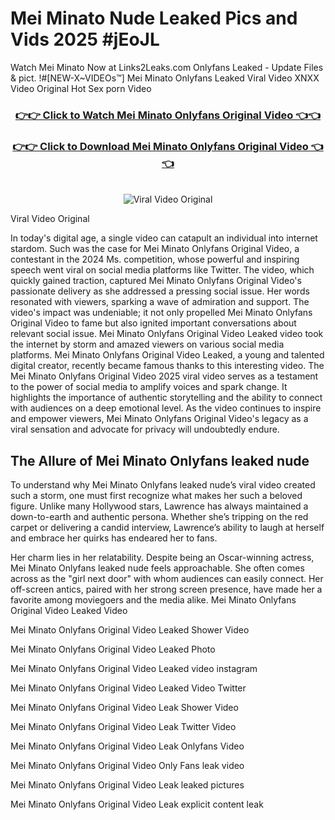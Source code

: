# Mei Minato Nude Leaked Pics and Vids 2025 #jEoJL

Watch Mei Minato Now at Links2Leaks.com Onlyfans Leaked - Update Files & pict. !#[NEW-X~VIDEOs™] Mei Minato Onlyfans Leaked Viral Video XNXX Video Original Hot Sex porn Video
<br>
<div align="center">
<h3><a href="https://links2leaks.com/meiminato" rel="nofollow">👉👉 Click to Watch Mei Minato Onlyfans Original Video 👈👈</a></h3>
<h3><a href="https://links2leaks.com/meiminato" rel="nofollow">👉👉 Click to Download Mei Minato Onlyfans Original Video 👈👈</a></h3>
<br>
<a href="https://links2leaks.com/meiminato" rel="nofollow"><img src="https://i.ibb.co/Gkj2r4b/banner.png" alt="Viral Video Original" style="max-width: 100%; display: inline-block;" data-target="animated-image.originalImage"></a>
</div>

Viral Video Original

In today's digital age, a single video can catapult an individual into internet stardom. Such was the case for Mei Minato Onlyfans Original Video, a contestant in the 2024 Ms. competition, whose powerful and inspiring speech went viral on social media platforms like Twitter.
The video, which quickly gained traction, captured Mei Minato Onlyfans Original Video's passionate delivery as she addressed a pressing social issue. Her words resonated with viewers, sparking a wave of admiration and support. The video's impact was undeniable; it not only propelled Mei Minato Onlyfans Original Video to fame but also ignited important conversations about relevant social issue.
Mei Minato Onlyfans Original Video Leaked video took the internet by storm and amazed viewers on various social media platforms. Mei Minato Onlyfans Original Video Leaked, a young and talented digital creator, recently became famous thanks to this interesting video.
The Mei Minato Onlyfans Original Video 2025 viral video serves as a testament to the power of social media to amplify voices and spark change. It highlights the importance of authentic storytelling and the ability to connect with audiences on a deep emotional level. As the video continues to inspire and empower viewers, Mei Minato Onlyfans Original Video's legacy as a viral sensation and advocate for privacy will undoubtedly endure.

<h2>The Allure of Mei Minato Onlyfans leaked nude</h2>


To understand why Mei Minato Onlyfans leaked nude’s viral video created such a storm, one must first recognize what makes her such a beloved figure. Unlike many Hollywood stars, Lawrence has always maintained a down-to-earth and authentic persona. Whether she’s tripping on the red carpet or delivering a candid interview, Lawrence’s ability to laugh at herself and embrace her quirks has endeared her to fans.

Her charm lies in her relatability. Despite being an Oscar-winning actress, Mei Minato Onlyfans leaked nude feels approachable. She often comes across as the "girl next door" with whom audiences can easily connect. Her off-screen antics, paired with her strong screen presence, have made her a favorite among moviegoers and the media alike.
Mei Minato Onlyfans Original Video Leaked Video

Mei Minato Onlyfans Original Video Leaked Shower Video

Mei Minato Onlyfans Original Video Leaked Photo

Mei Minato Onlyfans Original Video Leaked video instagram

Mei Minato Onlyfans Original Video Leaked Video Twitter

Mei Minato Onlyfans Original Video Leak Shower Video

Mei Minato Onlyfans Original Video Leak Twitter Video

Mei Minato Onlyfans Original Video Leak Onlyfans Video

Mei Minato Onlyfans Original Video Only Fans leak video

Mei Minato Onlyfans Original Video Leak leaked pictures

Mei Minato Onlyfans Original Video Leak explicit content leak